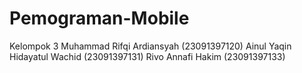 # Pemograman-Mobile
Kelompok 3
Muhammad Rifqi Ardiansyah    (23091397120)
Ainul Yaqin Hidayatul Wachid (23091397131)
Rivo Annafi Hakim            (23091397133)
